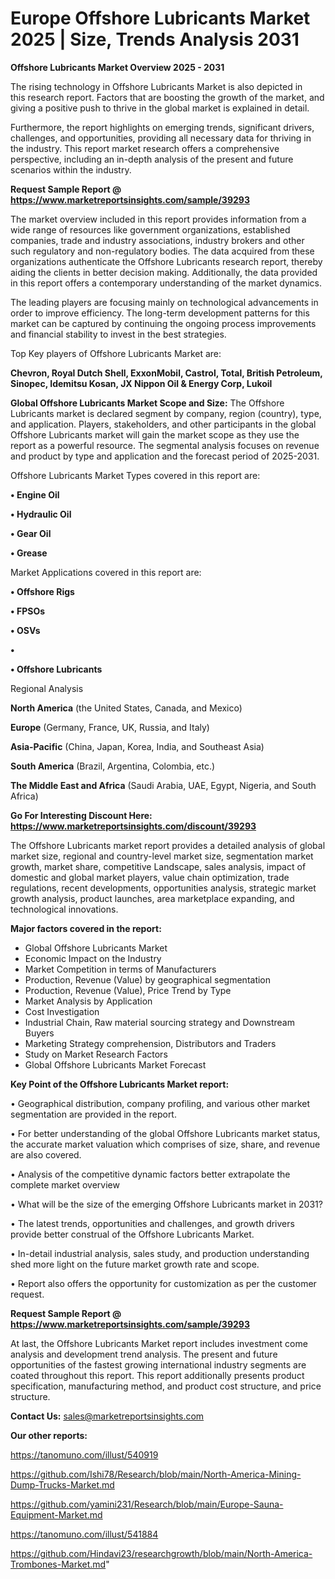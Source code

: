 # Europe Offshore Lubricants Market 2025 | Size, Trends Analysis 2031

<Strong> Offshore Lubricants Market Overview 2025 - 2031</strong>

The rising technology in Offshore Lubricants Market is also depicted in this research report. Factors that are boosting the growth of the market, and giving a positive push to thrive in the global market is explained in detail.

Furthermore, the report highlights on emerging trends, significant drivers, challenges, and opportunities, providing all necessary data for thriving in the industry. This report market research offers a comprehensive perspective, including an in-depth analysis of the present and future scenarios within the industry.

<strong>Request Sample Report @ <a href=https://www.marketreportsinsights.com/sample/39293>https://www.marketreportsinsights.com/sample/39293</a></strong>

The market overview included in this report provides information from a wide range of resources like government organizations, established companies, trade and industry associations, industry brokers and other such regulatory and non-regulatory bodies. The data acquired from these organizations authenticate the Offshore Lubricants research report, thereby aiding the clients in better decision making. Additionally, the data provided in this report offers a contemporary understanding of the market dynamics.

The leading players are focusing mainly on technological advancements in order to improve efficiency. The long-term development patterns for this market can be captured by continuing the ongoing process improvements and financial stability to invest in the best strategies.

Top Key players of Offshore Lubricants Market are:

<strong>Chevron, Royal Dutch Shell, ExxonMobil, Castrol, Total, British Petroleum, Sinopec, Idemitsu Kosan, JX Nippon Oil & Energy Corp, Lukoil</strong>

<strong><b>Global Offshore Lubricants Market Scope and Size:</b></strong>
The Offshore Lubricants market is declared segment by company, region (country), type, and application. Players, stakeholders, and other participants in the global Offshore Lubricants market will gain the market scope as they use the report as a powerful resource. The segmental analysis focuses on revenue and product by type and application and the forecast period of 2025-2031.

Offshore Lubricants Market Types covered in this report are:

<strong>•  Engine Oil

•  Hydraulic Oil

•  Gear Oil

•  Grease</strong>

Market Applications covered in this report are:

<strong>•  Offshore Rigs

•  FPSOs

•  OSVs

•  

•  Offshore Lubricants</strong> 

Regional Analysis

<strong>North America</strong> (the United States, Canada, and Mexico)

<strong>Europe</strong> (Germany, France, UK, Russia, and Italy)

<strong>Asia-Pacific</strong> (China, Japan, Korea, India, and Southeast Asia)

<strong>South America</strong> (Brazil, Argentina, Colombia, etc.)

<strong>The Middle East and Africa</strong> (Saudi Arabia, UAE, Egypt, Nigeria, and South Africa)

<strong>Go For Interesting Discount Here: <a href=https://www.marketreportsinsights.com/discount/39293>https://www.marketreportsinsights.com/discount/39293</a></strong>

The Offshore Lubricants market report provides a detailed analysis of global market size, regional and country-level market size, segmentation market growth, market share, competitive Landscape, sales analysis, impact of domestic and global market players, value chain optimization, trade regulations, recent developments, opportunities analysis, strategic market growth analysis, product launches, area marketplace expanding, and technological innovations.

<strong><b>Major factors covered in the report:</b></strong>
<ul>
  <li>Global Offshore Lubricants Market </li>
  <li>Economic Impact on the Industry</li>
  <li>Market Competition in terms of Manufacturers</li>
  <li>Production, Revenue (Value) by geographical segmentation</li>
  <li>Production, Revenue (Value), Price Trend by Type</li>
  <li>Market Analysis by Application</li>
  <li>Cost Investigation</li>
  <li>Industrial Chain, Raw material sourcing strategy and Downstream Buyers</li>
  <li>Marketing Strategy comprehension, Distributors and Traders</li>
  <li>Study on Market Research Factors</li>
  <li>Global Offshore Lubricants Market Forecast</li>
</ul>

<strong><b>Key Point of the Offshore Lubricants Market report:</b></strong>

• Geographical distribution, company profiling, and various other market segmentation are provided in the report.

• For better understanding of the global Offshore Lubricants market status, the accurate market valuation which comprises of size, share, and revenue are also covered.

• Analysis of the competitive dynamic factors better extrapolate the complete market overview

• What will be the size of the emerging Offshore Lubricants market in 2031?

• The latest trends, opportunities and challenges, and growth drivers provide better construal of the Offshore Lubricants Market.

• In-detail industrial analysis, sales study, and production understanding shed more light on the future market growth rate and scope.

• Report also offers the opportunity for customization as per the customer request.

<strong>Request Sample Report @ <a href=https://www.marketreportsinsights.com/sample/39293>https://www.marketreportsinsights.com/sample/39293</a></strong>

At last, the Offshore Lubricants Market report includes investment come analysis and development trend analysis. The present and future opportunities of the fastest growing international industry segments are coated throughout this report. This report additionally presents product specification, manufacturing method, and product cost structure, and price structure.

<strong>Contact Us:</strong>
sales@marketreportsinsights.com

<strong>Our other reports:</strong>

<a href=https://tanomuno.com/illust/540919>https://tanomuno.com/illust/540919</a>

<a href=https://github.com/Ishi78/Research/blob/main/North-America-Mining-Dump-Trucks-Market.md>https://github.com/Ishi78/Research/blob/main/North-America-Mining-Dump-Trucks-Market.md</a>

<a href=https://github.com/yamini231/Research/blob/main/Europe-Sauna-Equipment-Market.md>https://github.com/yamini231/Research/blob/main/Europe-Sauna-Equipment-Market.md</a>

<a href=https://tanomuno.com/illust/541884>https://tanomuno.com/illust/541884</a>

<a href=https://github.com/Hindavi23/researchgrowth/blob/main/North-America-Trombones-Market.md>https://github.com/Hindavi23/researchgrowth/blob/main/North-America-Trombones-Market.md</a>"
